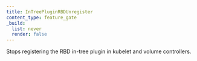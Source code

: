 ```yaml
---
title: InTreePluginRBDUnregister
content_type: feature_gate
_build:
  list: never
  render: false
---
```

Stops registering the RBD in-tree plugin in kubelet
and volume controllers.
